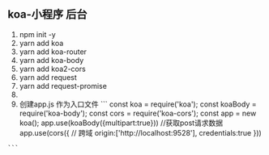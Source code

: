 ## koa-小程序 后台
  1. npm init -y 
  2. yarn add koa
  3. yarn add koa-router 
  4. yarn add koa-body 
  5. yarn add koa2-cors 
  6. yarn add request 
  7. yarn add request-promise 
  8. 
  9. 创建app.js 作为入口文件
    ```
      const koa = require('koa');
      const koaBody = require('koa-body');
      const cors = require('koa-cors');
      const app = new koa();
      app.use(koaBody({multipart:true})) //获取post请求数据
      app.use(cors({ // 跨域
        origin:['http://localhost:9528'],
        credentials:true
      }))

    ```